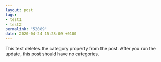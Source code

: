 ```yaml
---
layout: post
tags:
- test1
- test2
permalink: "52089"
date: 2020-04-24 15:28:09 +0100
---
```


This test deletes the category property from the post. After you run the update, this post should have no categories.
